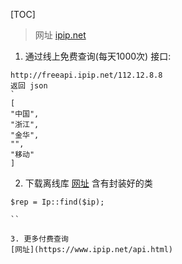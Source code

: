 [TOC]

> 网址 [ipip.net](https://www.ipip.net/)


1. 通过线上免费查询(每天1000次)
接口:
```
http://freeapi.ipip.net/112.12.8.8 
返回 json
`
[
"中国",
"浙江",
"金华",
"",
"移动"
]
```

2. 下载离线库
[网址](https://www.ipip.net/product/ip.html)
含有封装好的类
```
$rep = Ip::find($ip);

``

3. 更多付费查询
[网址](https://www.ipip.net/api.html)